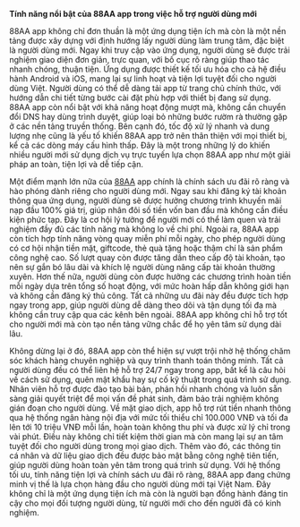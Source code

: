 **Tính năng nổi bật của 88AA app trong việc hỗ trợ người dùng mới**

88AA app không chỉ đơn thuần là một ứng dụng tiện ích mà còn là một nền tảng được xây dựng với định hướng lấy người dùng làm trung tâm, đặc biệt là người dùng mới. Ngay khi truy cập vào ứng dụng, người dùng sẽ được trải nghiệm giao diện đơn giản, trực quan, với bố cục rõ ràng giúp thao tác nhanh chóng, thuận tiện. Ứng dụng được thiết kế tối ưu hóa cho cả hệ điều hành Android và iOS, mang lại sự linh hoạt và tiện lợi tuyệt đối cho người dùng Việt. Người dùng có thể dễ dàng tải app từ trang chủ chính thức, với hướng dẫn chi tiết từng bước cài đặt phù hợp với thiết bị đang sử dụng. 88AA app còn nổi bật với khả năng hoạt động mượt mà, không cần chuyển đổi DNS hay dùng trình duyệt, giúp loại bỏ những bước rườm rà thường gặp ở các nền tảng truyền thống. Bên cạnh đó, tốc độ xử lý nhanh và dung lượng nhẹ cũng là yếu tố khiến 88AA app trở nên thân thiện với mọi thiết bị, kể cả các dòng máy cấu hình thấp. Đây là một trong những lý do khiến nhiều người mới sử dụng dịch vụ trực tuyến lựa chọn 88AA app như một giải pháp an toàn, tiện lợi và dễ tiếp cận.

Một điểm mạnh lớn nữa của <a href="https://88aa-online.com">88AA</a> app chính là chính sách ưu đãi rõ ràng và hào phóng dành riêng cho người dùng mới. Ngay sau khi đăng ký tài khoản thông qua ứng dụng, người dùng sẽ được hưởng chương trình khuyến mãi nạp đầu 100% giá trị, giúp nhân đôi số tiền vốn ban đầu mà không cần điều kiện phức tạp. Đây là cơ hội lý tưởng để người mới có thể làm quen và trải nghiệm đầy đủ các tính năng mà không lo về chi phí. Ngoài ra, 88AA app còn tích hợp tính năng vòng quay miễn phí mỗi ngày, cho phép người dùng có cơ hội nhận tiền mặt, giftcode, thẻ quà tặng hoặc thậm chí là sản phẩm công nghệ cao. Số lượt quay còn được tăng dần theo cấp độ tài khoản, tạo nên sự gắn bó lâu dài và khích lệ người dùng nâng cấp tài khoản thường xuyên. Hơn thế nữa, người dùng còn được hưởng các chương trình hoàn tiền mỗi ngày dựa trên tổng số hoạt động, với mức hoàn hấp dẫn không giới hạn và không cần đăng ký thủ công. Tất cả những ưu đãi này đều được tích hợp ngay trong app, giúp người dùng dễ dàng theo dõi và tận dụng tối đa mà không cần truy cập qua các kênh bên ngoài. 88AA app không chỉ hỗ trợ tốt cho người mới mà còn tạo nền tảng vững chắc để họ yên tâm sử dụng dài lâu.

Không dừng lại ở đó, 88AA app còn thể hiện sự vượt trội nhờ hệ thống chăm sóc khách hàng chuyên nghiệp và quy trình thanh toán thông minh. Tất cả người dùng đều có thể liên hệ hỗ trợ 24/7 ngay trong app, bất kể là câu hỏi về cách sử dụng, quên mật khẩu hay sự cố kỹ thuật trong quá trình sử dụng. Nhân viên hỗ trợ được đào tạo bài bản, phản hồi nhanh chóng và luôn sẵn sàng giải quyết triệt để mọi vấn đề phát sinh, đảm bảo trải nghiệm không gián đoạn cho người dùng. Về mặt giao dịch, app hỗ trợ rút tiền nhanh thông qua hệ thống ngân hàng nội địa với mức tối thiểu chỉ 100.000 VNĐ và tối đa lên tới 10 triệu VNĐ mỗi lần, hoàn toàn không thu phí và được xử lý chỉ trong vài phút. Điều này không chỉ tiết kiệm thời gian mà còn mang lại sự an tâm tuyệt đối cho người dùng trong mọi giao dịch. Thêm vào đó, các thông tin cá nhân và dữ liệu giao dịch đều được bảo mật bằng công nghệ tiên tiến, giúp người dùng hoàn toàn yên tâm trong quá trình sử dụng. Với hệ thống tối ưu, tính năng tiện lợi và chính sách ưu đãi rõ ràng, 88AA app đang chứng minh vị thế là lựa chọn hàng đầu cho người dùng mới tại Việt Nam. Đây không chỉ là một ứng dụng tiện ích mà còn là người bạn đồng hành đáng tin cậy cho mọi đối tượng người dùng, từ người mới cho đến người đã có kinh nghiệm.

